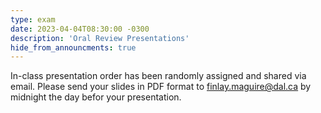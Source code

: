 ```yaml
---
type: exam
date: 2023-04-04T08:30:00 -0300
description: 'Oral Review Presentations'
hide_from_announcments: true
---
```

In-class presentation order has been randomly assigned and shared via email.
Please send your slides in PDF format to finlay.maguire@dal.ca by midnight the day befor your presentation.
